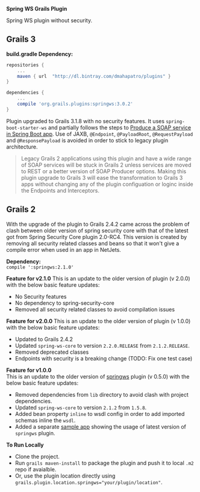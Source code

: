 **Spring WS Grails Plugin**

Spring WS plugin without security.

Grails 3
---

**build.gradle Dependency:**  

```groovy  
repositories {
    ...
    maven { url  "http://dl.bintray.com/dmahapatro/plugins" }
}

dependencies {
    ...
    compile 'org.grails.plugins:springws:3.0.2'
}
```

Plugin upgraded to Grails 3.1.8 with no security features. It uses `spring-boot-starter-ws` and partially follows the steps to [Produce a SOAP service in Spring Boot app](https://spring.io/guides/gs/producing-web-service/). Use of JAXB, `@Endpoint`, `@PayloadRoot`, `@RequestPayload` and `@ResponsePayload` is avoided in order to stick to legacy plugin architecture. 

> Legacy Grails 2 applications using this plugin and have a wide range of SOAP services will be stuck in Grails 2 unless services are moved to REST or a better version of SOAP Producer options. Making this plugin upgrade to Grails 3 will ease the transformation to Grails 3 apps without changing any of the plugin configuation or loginc inside the Endpoints and Interceptors.

Grails 2
---

With the upgrade of the plugin to Grails 2.4.2 came across the problem of clash between older version of spring security core with that of the latest got from Spring Security Core plugin 2.0-RC4.
This version is created by removing all security related classes and beans so that it won't give a compile error when used in an app in NetJets.

**Dependency:**  
`compile ':springws:2.1.0'`

**Feature for v2.1.0**
This is an update to the older version of plugin (v 2.0.0) with the below basic feature updates:

 - No Security features
 - No dependency to spring-security-core
 - Removed all security related classes to avoid compilation issues

**Feature for v2.0.0**
This is an update to the older version of plugin (v 1.0.0) with the below basic feature updates:

 - Updated to Grails 2.4.2
 - Updated `spring-ws-core` to version `2.2.0.RELEASE` from `2.1.2.RELEASE`.
 - Removed deprecated classes
 - Endpoints with security is a breaking change (TODO: Fix one test case)

**Feature for v1.0.0**  
This is an update to the older version of [springws](http://grails.org/plugin/springws) plugin (v 0.5.0) with the below basic feature updates:

 - Removed dependencies from `lib` directory to avoid clash with project dependencies.
 - Updated `spring-ws-core` to version `2.1.2` from `1.5.8`.
 - Added bean property `inline` to wsdl config in order to add imported schemas inline the `wsdl`.
 - Added a separate [sample app](https://github.com/dmahapatro/grails-springws-sample) showing the usage of latest version of `springws` plugin.

**To Run Locally**  
 - Clone the project.
 - Run `grails maven-install` to package the plugin and push it to local `.m2` repo if avaialble.
 - Or, use the plugin location directly using `grails.plugin.location.springws="your/plugin/location"`.
